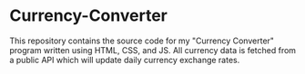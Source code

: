 # Currency-Converter
This repository contains the source code for my "Currency Converter" program written using HTML, CSS, and JS. All currency data is fetched from a public API which will update daily currency exchange rates.
